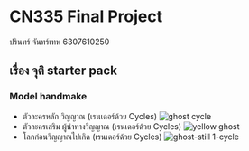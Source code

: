 # CN335 Final Project
ปรินทร์ จันทร์เทพ 6307610250

<h2>เรื่อง จุติ starter pack</h2>

<H3>Model handmake</H3>

- ตัวละครหลัก วิญญาณ (เรนเดอร์ด้วย Cycles)
![ghost cycle](https://user-images.githubusercontent.com/97663752/171625284-6bed3c18-0697-4798-a0d1-0afdc1375a24.png)
- ตัวละครเสริม ผู้นำทางวิญญาณ (เรนเดอร์ด้วย Cycles)
![yellow ghost](https://user-images.githubusercontent.com/97663752/171629048-2f01bc25-f1c6-4298-aaff-6d2aa4cdb232.png)
- โลกก่อนวิญญาณไปเกิด (เรนเดอร์ด้วย Cycles)
![ghost-still 1-cycle](https://user-images.githubusercontent.com/97663752/171626159-29ffa4fa-710a-452f-bd41-8dbef5e8fef2.png)
